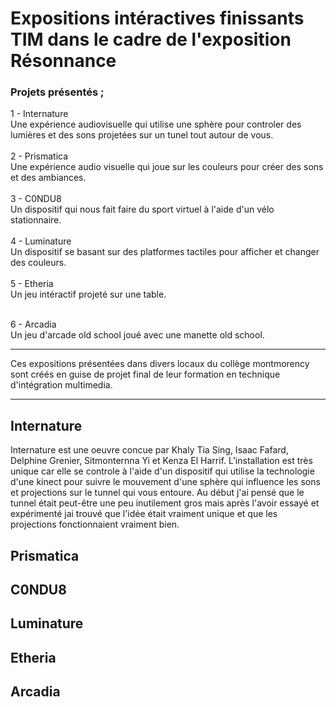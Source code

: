<h1> Expositions intéractives finissants TIM dans le cadre de l'exposition Résonnance</h1>

<h3>Projets présentés ;</h3>

1 - Internature
<br/>
Une expérience audiovisuelle qui utilise une sphère pour controler des lumières et des sons projetées sur un tunel tout autour de vous.
<br/><br/>
2 - Prismatica
<br/>
Une expérience audio visuelle qui joue sur les couleurs pour créer des sons et des ambiances.
<br/><br/>
3 - C0NDU8
<br/>
Un dispositif qui nous fait faire du sport virtuel à l'aide d'un vélo stationnaire.
<br/><br/>
4 - Luminature
<br/>
Un dispositif se basant sur des platformes tactiles pour afficher et changer des couleurs.
<br/><br/>
5 - Etheria
<br/>
Un jeu intéractif projeté sur une table.
<br/><br/>

6 - Arcadia
<br/>
Un jeu d'arcade old school joué avec une manette old school.

------------

Ces expositions présentées dans divers locaux du collège montmorency sont créés en guise de projet final de leur formation en technique d'intégration multimedia.

------------

<h2>Internature</h2>
Internature est une oeuvre concue par Khaly Tia Sing, Isaac Fafard, Delphine Grenier, Sitmonternna Yi et Kenza El Harrif. L'installation est très unique car elle se controle à l'aide d'un dispositif qui utilise la technologie d'une kinect pour suivre le mouvement d'une sphère qui influence les sons et projections sur le tunnel qui vous entoure. Au début j'ai pensé que le tunnel était peut-être une peu inutilement gros mais après l'avoir essayé et expérimenté jai trouvé que l'idée était vraiment unique et que les projections fonctionnaient vraiment bien.

<h2>Prismatica</h2>


<h2>C0NDU8</h2>


<h2>Luminature</h2>


<h2>Etheria</h2>





<h2>Arcadia</h2>
